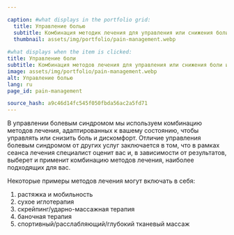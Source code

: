 ```yaml
---

caption: #what displays in the portfolio grid:
  title: Управление болью
  subtitle: Комбинация методик лечения для управления или снижения боли и дискомфорта.
  thumbnail: assets/img/portfolio/pain-management.webp
  
#what displays when the item is clicked:
title: Управление боли
subtitle: Комбинация методов лечения для управления или снижения боли и дискомфорта.
image: assets/img/portfolio/pain-management.webp
alt: Управление болью
lang: ru
page_id: pain-management

source_hash: a9c46d14fc545f050fbda56ac2a5fd71
---
```

В управлении болевым синдромом мы используем комбинацию методов лечения, адаптированных к вашему состоянию, чтобы управлять или снизить боль и дискомфорт. Отличие управления болевым синдромом от других услуг заключается в том, что в рамках сеанса лечения специалист оценит вас и, в зависимости от результатов, выберет и применит комбинацию методов лечения, наиболее подходящих для вас.

Некоторые примеры методов лечения могут включать в себя:
1. растяжка и мобильность
2. сухое иглотерапия
3. скрейпинг/ударно-массажная терапия
4. баночная терапия
5. спортивный/расслабляющий/глубокий тканевый массаж